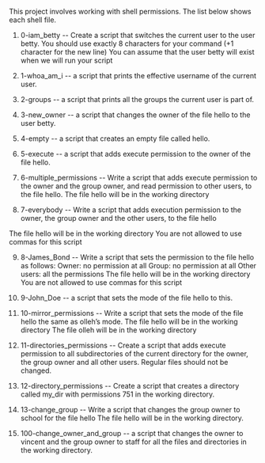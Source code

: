 This project involves working with shell permissions. The list below shows each shell file.
1. 0-iam_betty -- Create a script that switches the current user to the user betty.
You should use exactly 8 characters for your command (+1 character for the new line)
You can assume that the user betty will exist when we will run your script

2. 1-whoa_am_i -- a script that prints the effective username of the current user.

3. 2-groups --  a script that prints all the groups the current user is part of.

4. 3-new_owner -- a script that changes the owner of the file hello to the user betty.

5. 4-empty -- a script that creates an empty file called hello.

6. 5-execute -- a script that adds execute permission to the owner of the file hello.

7. 6-multiple_permissions -- Write a script that adds execute permission to the owner and the group owner, and read permission to other users, to the file hello.
The file hello will be in the working directory

8. 7-everybody -- Write a script that adds execution permission to the owner, the group owner and the other users, to the file hello

The file hello will be in the working directory
You are not allowed to use commas for this script

9. 8-James_Bond -- Write a script that sets the permission to the file hello as follows:
Owner: no permission at all
Group: no permission at all
Other users: all the permissions
The file hello will be in the working directory You are not allowed to use commas for this script

10. 9-John_Doe -- a script that sets the mode of the file hello to this.

11. 10-mirror_permissions -- Write a script that sets the mode of the file hello the same as olleh’s mode.
The file hello will be in the working directory
The file olleh will be in the working directory

12. 11-directories_permissions -- Create a script that adds execute permission to all subdirectories of the current directory for the owner, the group owner and all other users. Regular files should not be changed.

13. 12-directory_permissions -- Create a script that creates a directory called my_dir with permissions 751 in the working directory.

14. 13-change_group -- Write a script that changes the group owner to school for the file hello
The file hello will be in the working directory.

15. 100-change_owner_and_group -- a script that changes the owner to vincent and the group owner to staff for all the files and directories in the working directory.